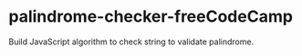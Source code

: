 # palindrome-checker-freeCodeCamp
Build JavaScript algorithm to check string to validate palindrome.
